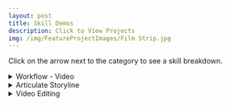 ```yaml
---
layout: post
title: Skill Demos
description: Click to View Projects
img: /img/FeatureProjectImages/Film Strip.jpg
---
```


Click on the arrow next to the category to see a skill breakdown. 

<details>

  <summary>Workflow - Video </summary>
  <u>Storyboarding</u>
  <ul style ="list-style'type:disc">
    <li>Final Storyboard for the project. </li>
  </ul>
    Files
    <ul style="list-style'type:none">
    <li>
    <a href="/docs/SkillDemos/WorkflowVideo/Final 9-11 Commemorative Storyboard.docx" download> Final 9-11 Commemorative Storyboard
    </a></li>
    </ul>

  <u>Client Exchange</u>
  <ul style ="list-style'type:disc">
    <li>Summary of the Client communications with the resulting actions that were taken based on the feedback. </li>
  </ul>
    Files
    <ul style="list-style'type:none">
    <li>
    <a href="/docs/SkillDemos/WorkflowVideo/Client Exchange Log.docx" download> Client Exchange Log
    </a></li>
    </ul>

  <u>First Cut</u>
    <div style="text-align:center;">
    <iframe width="560" height="315" src="https://www.youtube.com/embed/tJRFAZOcUbI" title="YouTube video player" frameborder="0" allow="accelerometer; autoplay; clipboard-write; encrypted-media; gyroscope; picture-in-picture" allowfullscreen></iframe>
    </div>

  <u>Option 2</u>
    <div style="text-align:center;">
    <iframe width="560" height="315" src="https://www.youtube.com/embed/juTcgbW0lOU" title="YouTube video player" frameborder="0" allow="accelerometer; autoplay; clipboard-write; encrypted-media; gyroscope; picture-in-picture" allowfullscreen></iframe>
    </div>

  <u>Second Cut</u>
    <div style="text-align:center;">
    <iframe width="560" height="315" src="https://www.youtube.com/embed/Us3teXS65yk" title="YouTube video player" frameborder="0" allow="accelerometer; autoplay; clipboard-write; encrypted-media; gyroscope; picture-in-picture" allowfullscreen></iframe>
    </div>

  <u>Final Cut</u>
    <div style="text-align:center;">
    <iframe width="560" height="315" src="https://www.youtube.com/embed/kfSg1v4HhQc" title="YouTube video player" frameborder="0" allow="accelerometer; autoplay; clipboard-write; encrypted-media; gyroscope; picture-in-picture" allowfullscreen></iframe>
    </div>

</details>

<details>
  <summary>Articulate Storyline</summary>
  <u>Branching</u>
  <ul style ="list-style'type:disc">
    <li>Through the use of triggers depending on how the user response depends on where they are directed to next for the lesson.</li>
  </ul>
    <div style="text-align:center;">
    <iframe width="560" height="315" src="https://www.youtube.com/embed/iBrhV_X566Y" frameborder="0" allow="autoplay; encrypted-media" allowfullscreen></iframe>
    </div>

  <u>Triggers, Overlays, and Assessment</u>
  <ul style ="list-style'type:disc">
    <li>Short scene from Conflict Management for Leadership that utilizes triggers to progress the scene, overlays of multiple text boxes and character on a single slide, along with a check for understanding assessment.</li>
    <div style="text-align:center;">
    <iframe width="560" height="315" src="https://www.youtube.com/embed/JjsJRO75p04" frameborder="0" allow="autoplay; encrypted-media" allowfullscreen></iframe>
    </div>

</details>

<details>

  <summary>Video Editing</summary>
  <u>Deleting a Segment</u>
    <div style="text-align:center;">
    <iframe width="560" height="315" src="https://www.youtube.com/embed/7vO9wq4YaZA" frameborder="0" allow="autoplay; encrypted-media" allowfullscreen></iframe>
    </div>

  <u>Extending Slide to Match Audio</u>
    <div style="text-align:center;">
    <iframe width="560" height="315" src="https://www.youtube.com/embed/lyKQtFMv0TE" frameborder="0" allow="autoplay; encrypted-media" allowfullscreen></iframe>
    </div>

  <u>Replacing Segment and Audio</u>
    <div style="text-align:center;">
    <iframe width="560" height="315" src="https://www.youtube.com/embed/NlmyMu3wI0c" frameborder="0" allow="autoplay; encrypted-media" allowfullscreen></iframe>
    </div>

  <u>Text Overlays</u>
    <div style="text-align:center;">
    <iframe width="560" height="315" src="https://www.youtube.com/embed/inj8Esif-iY" frameborder="0" allow="autoplay; encrypted-media" allowfullscreen></iframe>
    </div>

  <u>Creating Video Overlays</u>
    <div style="text-align:center;">
    <iframe width="560" height="315" src="https://www.youtube.com/embed/CQ1-wYJCy_s" frameborder="0" allow="autoplay; encrypted-media" allowfullscreen></iframe>
    </div>

</details>